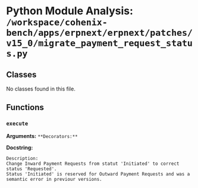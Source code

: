 # Python Module Analysis: `/workspace/cohenix-bench/apps/erpnext/erpnext/patches/v15_0/migrate_payment_request_status.py`

## Classes

No classes found in this file.


## Functions

### `execute`
**Arguments:** ``
**Decorators:** ``

**Docstring:**
```
Description:
Change Inward Payment Requests from statut 'Initiated' to correct status 'Requested'.
Status 'Initiated' is reserved for Outward Payment Requests and was a semantic error in previour versions.
```

